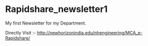 # Rapidshare_newsletter1
My first Newsletter for my Department.

Directly Visit :- http://newhorizonindia.edu/nhengineering/MCA_e-Rapidshare/
